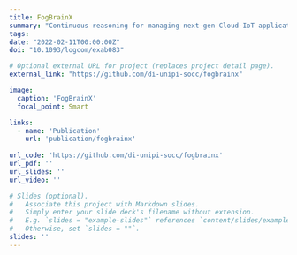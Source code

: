 ```yaml
---
title: FogBrainX
summary: "Continuous reasoning for managing next-gen Cloud-IoT applications in continuity with the CI/CD pipeline."
tags:
date: "2022-02-11T00:00:00Z"
doi: "10.1093/logcom/exab083"

# Optional external URL for project (replaces project detail page).
external_link: "https://github.com/di-unipi-socc/fogbrainx"

image:
  caption: 'FogBrainX'
  focal_point: Smart

links:
  - name: 'Publication'
    url: 'publication/fogbrainx'
  
url_code: 'https://github.com/di-unipi-socc/fogbrainx'
url_pdf: ''
url_slides: ''
url_video: ''

# Slides (optional).
#   Associate this project with Markdown slides.
#   Simply enter your slide deck's filename without extension.
#   E.g. `slides = "example-slides"` references `content/slides/example-slides.md`.
#   Otherwise, set `slides = ""`.
slides: ''
---
```

<!-- Here you can insert a description -->
